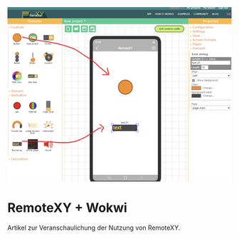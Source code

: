 ![RemoteXY_Wasserwaage](PICs/RemoteXY_EditScreen.png)

# RemoteXY + Wokwi
Artikel zur Veranschaulichung der Nutzung von RemoteXY.
